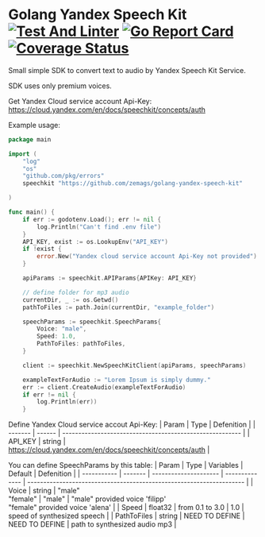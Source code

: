 # Golang Yandex Speech Kit [![Test And Linter](https://github.com/zemags/golang-yandex-speech-kit/actions/workflows/pipeline.yml/badge.svg?branch=master)](https://github.com/zemags/golang-yandex-speech-kit/actions/workflows/pipeline.yml) [![Go Report Card](https://goreportcard.com/badge/github.com/zemags/golang-yandex-speech-kit)](https://goreportcard.com/report/github.com/zemags/golang-yandex-speech-kit) [![Coverage Status](https://coveralls.io/repos/github/zemags/golang-yandex-speech-kit/badge.svg?branch=master&service=github)](https://coveralls.io/github/zemags/golang-yandex-speech-kit?branch=master)


Small simple SDK to convert text to audio by Yandex Speech Kit Service.

SDK uses only premium voices.

Get Yandex Cloud service account Api-Key: https://cloud.yandex.com/en/docs/speechkit/concepts/auth

Example usage:
```go
package main

import (
    "log"
    "os"
    "github.com/pkg/errors"
    speechkit "https://github.com/zemags/golang-yandex-speech-kit"

)

func main() {
	if err := godotenv.Load(); err != nil {
		log.Println("Can't find .env file")
	}
	API_KEY, exist := os.LookupEnv("API_KEY")
	if !exist {
		error.New("Yandex cloud service account Api-Key not provided")
	}

	apiParams := speechkit.APIParams{APIKey: API_KEY}

    // define folder for mp3 audio
    currentDir, _ := os.Getwd()
    pathToFiles := path.Join(currentDir, "example_folder")

	speechParams := speechkit.SpeechParams{
        Voice: "male",
		Speed: 1.0,
        PathToFiles: pathToFiles,
    }

    client := speechkit.NewSpeechKitClient(apiParams, speechParams)

    exampleTextForAudio := "Lorem Ipsum is simply dummy."
    err := client.CreateAudio(exampleTextForAudio)
    if err != nil {
        log.Println(err))
    }

```
Define Yandex Cloud service accout Api-Key:
| Param   | Type   | Defenition                                               |
| ------- | ------ | -------------------------------------------------------- |
| API_KEY | string | https://cloud.yandex.com/en/docs/speechkit/concepts/auth |


You can define SpeechParams by this table:
| Param       | Type    | Variables             | Default        | Defenition                                                           |
| ----------- | ------- | --------------------- | -------------- | -------------------------------------------------------------------- |
| Voice       | string  | "male" <br/> "female" | "male"         | "male" provided voice 'filipp' <br/> "female" provided voice 'alena' |
| Speed       | float32 | from 0.1 to 3.0       | 1.0            | speed of synthesized speech                                          |
| PathToFiles | string  | NEED TO DEFINE        | NEED TO DEFINE | path to synthesized audio mp3                                        |

